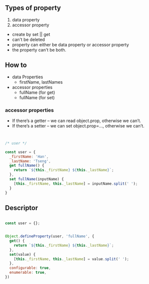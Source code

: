 ## Types of property
1. data property
2. accessor property
  * create by set || get
  * can't be deleted
* property can either be data property or accessor property
* the property can't be both.


## How to
* data Properties
  * firstName, lastNames
* accessor properties
  * fullName (for get)
  * fullName (for set)

### accessor properties
* If there’s a getter – we can read object.prop, otherwise we can’t.
* If there’s a setter – we can set object.prop=..., otherwise we can’t.

```js


/* user */

const user = {
  _firstName: 'Han',
  _lastName: 'Tseng',
  get fullName() {
    return `${this._firstName} ${this._lastName}`;  
  },
  set fullName(inputName) {
    [this._firstName, this._lastName] = inputName.split(' ');
  }
}


```

## Descriptor

```js

const user = {};


Object.defineProperty(user, 'fullName', {
  get() {
    return `${this._firstName} ${this._lastName}`;  
  },
  set(value) {
    [this._firstName, this._lastName] = value.split(' ');
  },
  configurable: true,
  enumerable: true,
})


```
